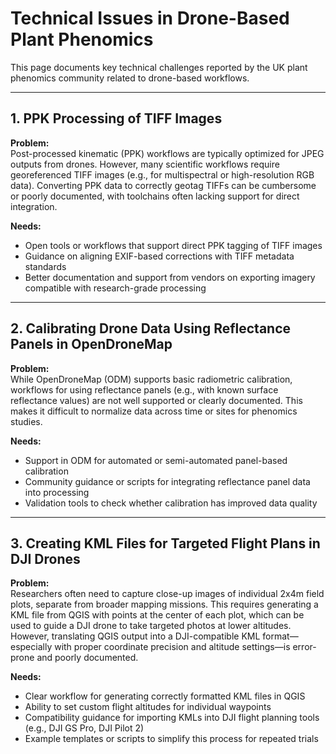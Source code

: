 # Technical Issues in Drone-Based Plant Phenomics

This page documents key technical challenges reported by the UK plant phenomics community related to drone-based workflows.

---

## 1. PPK Processing of TIFF Images

**Problem:**  
Post-processed kinematic (PPK) workflows are typically optimized for JPEG outputs from drones. However, many scientific workflows require georeferenced TIFF images (e.g., for multispectral or high-resolution RGB data). Converting PPK data to correctly geotag TIFFs can be cumbersome or poorly documented, with toolchains often lacking support for direct integration.

**Needs:**  
- Open tools or workflows that support direct PPK tagging of TIFF images  
- Guidance on aligning EXIF-based corrections with TIFF metadata standards  
- Better documentation and support from vendors on exporting imagery compatible with research-grade processing  

---

## 2. Calibrating Drone Data Using Reflectance Panels in OpenDroneMap

**Problem:**  
While OpenDroneMap (ODM) supports basic radiometric calibration, workflows for using reflectance panels (e.g., with known surface reflectance values) are not well supported or clearly documented. This makes it difficult to normalize data across time or sites for phenomics studies.

**Needs:**  
- Support in ODM for automated or semi-automated panel-based calibration  
- Community guidance or scripts for integrating reflectance panel data into processing  
- Validation tools to check whether calibration has improved data quality

- ---

## 3. Creating KML Files for Targeted Flight Plans in DJI Drones

**Problem:**  
Researchers often need to capture close-up images of individual 2x4m field plots, separate from broader mapping missions. This requires generating a KML file from QGIS with points at the center of each plot, which can be used to guide a DJI drone to take targeted photos at lower altitudes. However, translating QGIS output into a DJI-compatible KML format—especially with proper coordinate precision and altitude settings—is error-prone and poorly documented.

**Needs:**  
- Clear workflow for generating correctly formatted KML files in QGIS  
- Ability to set custom flight altitudes for individual waypoints  
- Compatibility guidance for importing KMLs into DJI flight planning tools (e.g., DJI GS Pro, DJI Pilot 2)  
- Example templates or scripts to simplify this process for repeated trials


